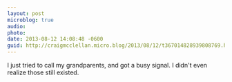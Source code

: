 ```yaml
---
layout: post
microblog: true
audio: 
photo: 
date: 2013-08-12 14:08:48 -0600
guid: http://craigmcclellan.micro.blog/2013/08/12/t367014828939808769.html
---
```

I just tried to call my grandparents, and got a busy signal. I didn't even realize those still existed.
